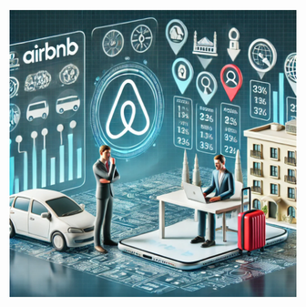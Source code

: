 ![](https://raw.githubusercontent.com/Saurabh-Ratnaparkhi/EDA-Airbnb-Booking-Analysis/main/Airbnb_thumbnail.webp)
